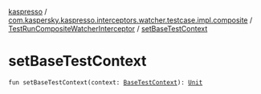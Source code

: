 [kaspresso](../../index.md) / [com.kaspersky.kaspresso.interceptors.watcher.testcase.impl.composite](../index.md) / [TestRunCompositeWatcherInterceptor](index.md) / [setBaseTestContext](./set-base-test-context.md)

# setBaseTestContext

`fun setBaseTestContext(context: `[`BaseTestContext`](../../com.kaspersky.kaspresso.testcases.core.testcontext/-base-test-context.md)`): `[`Unit`](https://kotlinlang.org/api/latest/jvm/stdlib/kotlin/-unit/index.html)